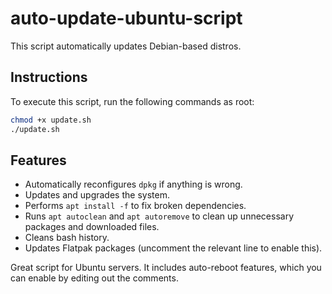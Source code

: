# auto-update-ubuntu-script

This script automatically updates Debian-based distros.

## Instructions

To execute this script, run the following commands as root:

```bash
chmod +x update.sh
./update.sh
```

## Features

- Automatically reconfigures `dpkg` if anything is wrong.
- Updates and upgrades the system.
- Performs `apt install -f` to fix broken dependencies.
- Runs `apt autoclean` and `apt autoremove` to clean up unnecessary packages and downloaded files.
- Cleans bash history.
- Updates Flatpak packages (uncomment the relevant line to enable this).

Great script for Ubuntu servers. It includes auto-reboot features, which you can enable by editing out the comments.

